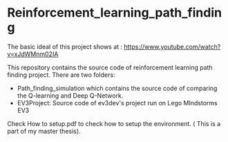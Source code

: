 # Reinforcement_learning_path_finding
The basic ideal of this project shows at : https://www.youtube.com/watch?v=xJdWMnm02IA

This repository contains the source code of reinforcement learning path finding project.
There are two folders:
- Path_finding_simulation which contains the source code of comparing the Q-learning and Deep Q-Network.
- EV3Project: Source code of ev3dev's project run on Lego MIndstorms EV3

Check How to setup.pdf to check how to setup the environment. ( This is a part of my master thesis).




